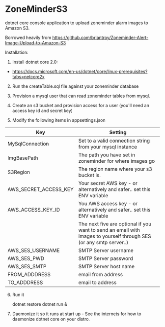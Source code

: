 # ZoneMinderS3

dotnet core console application to upload zoneminder alarm images to Amazon S3.

Borrowed heavily from https://github.com/briantroy/Zoneminder-Alert-Image-Upload-to-Amazon-S3

Installation:

1) Install dotnet core 2.0:

- https://docs.microsoft.com/en-us/dotnet/core/linux-prerequisites?tabs=netcore2x

2) Run the createTable.sql file against your zoneminder database

3) Provision a mysql user that can read zoneminder tables from mysql.  

4) Create an s3 bucket and provision access for a user (you'll need an access key id and secret key)

5) Modify the following items in appsettings.json

Key | Setting
------------ | -------------
MySqlConnection | Set to a valid connection string from your mysql instance
ImgBasePath | The path you have set in zoneminder for where images go
S3Region | The region name where your s3 bucket is.
AWS_SECRET_ACCESS_KEY | Your secret AWS key - or alternatively and safer.. set this ENV variable
AWS_ACCESS_KEY_ID | You AWS access key - or alternatively and safer.. set this ENV variable
|| The next five are optional if you want to send an email with images to yourself through SES (or any smtp server..)
AWS_SES_USERNAME | SMTP Server username
AWS_SES_PWD | SMTP Server password
AWS_SES_SMTP | SMTP Server host name
FROM_ADDDRESS | email from address
TO_ADDDRESS | email to address

6) Run it

    dotnet restore
    dotnet run & 

7) Daemonize it so it runs at start up - See the internets for how to daemonize dotnet core on your distro.

